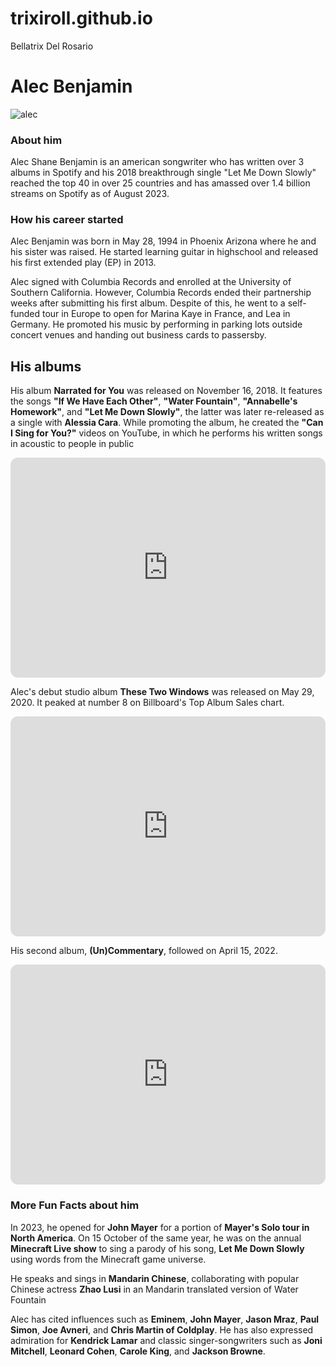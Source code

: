 # trixiroll.github.io
Bellatrix Del Rosario
# Alec Benjamin 
![alec](https://hips.hearstapps.com/vidthumb/images/2019-seventeen-lyricchallenge-ep31-alecbenjamin-ms-jk-v3-patty-1571777658.jpg?crop=0.564xw:1.00xh;0.220xw,0&resize=1200:*)
### About him
Alec Shane Benjamin is an american songwriter who has written over 3 albums in Spotify and his 2018 breakthrough single "Let Me Down Slowly" reached the top 40 in over 25 countries and has amassed over 1.4 billion streams on Spotify as of August 2023.

### How his career started
  Alec Benjamin was born in May 28, 1994 in Phoenix Arizona where he and his sister was raised. He started learning guitar in highschool and released his first extended play (EP) in 2013.

  Alec signed with Columbia Records and enrolled at the University of Southern California. However, Columbia Records ended their partnership weeks after submitting his first album. Despite of this, he went to a self-funded tour in Europe to open for Marina Kaye in France, and Lea in Germany. He promoted his music by performing in parking lots outside concert venues and handing out business cards to passersby.

## His albums

  His album **Narrated for You** was released on November 16, 2018. It features the songs **"If We Have Each Other"**, **"Water Fountain"**, **"Annabelle's Homework"**, and **"Let Me Down Slowly"**, the latter was later re-released as a single with **Alessia Cara**. While promoting the album, he created the **"Can I Sing for You?"** videos on YouTube, in which he performs his written songs in acoustic to people in public 

<iframe style="border-radius:12px" src="https://open.spotify.com/embed/album/6jKZplJpy21R5lHaYHHjmZ?utm_source=generator" width="100%" height="352" frameBorder="0" allowfullscreen="" allow="autoplay; clipboard-write; encrypted-media; fullscreen; picture-in-picture" loading="lazy"></iframe> 

  Alec's debut studio album **These Two Windows** was released on May 29, 2020. It peaked at number 8 on Billboard's Top Album Sales chart. 

<iframe style="border-radius:12px" src="https://open.spotify.com/embed/album/3SzqS1H5dj8f450YhV9YbP?utm_source=generator" width="100%" height="352" frameBorder="0" allowfullscreen="" allow="autoplay; clipboard-write; encrypted-media; fullscreen; picture-in-picture" loading="lazy"></iframe>

  His second album, **(Un)Commentary**, followed on April 15, 2022. 

<iframe style="border-radius:12px" src="https://open.spotify.com/embed/album/5Wvcnn5547f6xz8F9Kz6rO?utm_source=generator" width="100%" height="352" frameBorder="0" allowfullscreen="" allow="autoplay; clipboard-write; encrypted-media; fullscreen; picture-in-picture" loading="lazy"></iframe>

### More Fun Facts about him
  In 2023, he opened for **John Mayer** for a portion of **Mayer's Solo tour in North America**. On 15 October of the same year, he was on the annual **Minecraft Live show** to sing a parody of his song, **Let Me Down Slowly** using words from the Minecraft game universe.

  He speaks and sings in **Mandarin Chinese**, collaborating with popular Chinese actress **Zhao Lusi** in an Mandarin translated version of Water Fountain

  Alec has cited influences such as **Eminem**, **John Mayer**, **Jason Mraz**, **Paul Simon**, **Joe Avneri**, and **Chris Martin of Coldplay**. He has also expressed admiration for **Kendrick Lamar** and classic singer-songwriters such as **Joni Mitchell**, **Leonard Cohen**, **Carole King**, and **Jackson Browne**.
